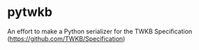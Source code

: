 # pytwkb
An effort to make a Python serializer for the TWKB Specification (https://github.com/TWKB/Specification)
